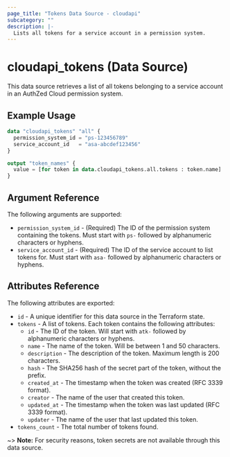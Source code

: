 ```yaml
---
page_title: "Tokens Data Source - cloudapi"
subcategory: ""
description: |-
  Lists all tokens for a service account in a permission system.
---
```


# cloudapi_tokens (Data Source)

This data source retrieves a list of all tokens belonging to a service account in an AuthZed Cloud permission system.

## Example Usage

```terraform
data "cloudapi_tokens" "all" {
  permission_system_id = "ps-123456789"
  service_account_id   = "asa-abcdef123456"
}

output "token_names" {
  value = [for token in data.cloudapi_tokens.all.tokens : token.name]
}
```

## Argument Reference

The following arguments are supported:

* `permission_system_id` - (Required) The ID of the permission system containing the tokens. Must start with `ps-` followed by alphanumeric characters or hyphens.
* `service_account_id` - (Required) The ID of the service account to list tokens for. Must start with `asa-` followed by alphanumeric characters or hyphens.

## Attributes Reference

The following attributes are exported:

* `id` - A unique identifier for this data source in the Terraform state.
* `tokens` - A list of tokens. Each token contains the following attributes:
  * `id` - The ID of the token. Will start with `atk-` followed by alphanumeric characters or hyphens.
  * `name` - The name of the token. Will be between 1 and 50 characters.
  * `description` - The description of the token. Maximum length is 200 characters.
  * `hash` - The SHA256 hash of the secret part of the token, without the prefix.
  * `created_at` - The timestamp when the token was created (RFC 3339 format).
  * `creator` - The name of the user that created this token.
  * `updated_at` - The timestamp when the token was last updated (RFC 3339 format).
  * `updater` - The name of the user that last updated this token.
* `tokens_count` - The total number of tokens found.

~> **Note:** For security reasons, token secrets are not available through this data source.  
